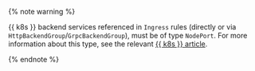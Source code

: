 {% note warning %}

{{ k8s }} backend services referenced in `Ingress` rules (directly or via `HttpBackendGroup`/`GrpcBackendGroup`), must be of type `NodePort`. For more information about this type, see the relevant [{{ k8s }} article](https://kubernetes.io/docs/concepts/services-networking/service/#type-nodeport).

{% endnote %}